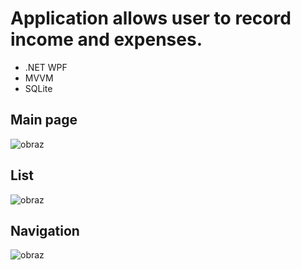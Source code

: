 # Application allows user to record income and expenses.

- .NET WPF
- MVVM
- SQLite

## Main page
![obraz](https://github.com/mwoloszynski/MoneyOrganizer/assets/139255497/59fc3b47-6f75-49cd-a226-7d439311aee9)


## List
![obraz](https://github.com/mwoloszynski/MoneyOrganizer/assets/139255497/57d7b177-a9dc-4922-b8a1-af679718d219)


## Navigation
![obraz](https://github.com/mwoloszynski/MoneyOrganizer/assets/139255497/6033985d-91db-4d4d-a449-099cc1c13499)
